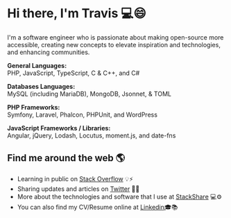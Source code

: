 # Hi there, I'm Travis 💻😄

I'm a software engineer who is passionate about making open-source more accessible, creating new concepts to elevate inspiration and technologies, and enhancing communities.

**General Languages:**<br/>
PHP, JavaScript, TypeScript, C & C++, and C#

**Databases Languages:**<br/>
MySQL (including MariaDB), MongoDB, Jsonnet, & TOML

**PHP Frameworks:**<br/>
Symfony, Laravel, Phalcon, PHPUnit, and WordPress

**JavaScript Frameworks / Libraries:**<br/>
Angular, jQuery, Lodash, Locutus, moment.js, and date-fns

## Find me around the web 🌎
- Learning in public on <a href="https://stackoverflow.com/users/1804013/tfont">Stack Overflow</a> 💡⚡
- Sharing updates and articles on <a href="https://twitter.com/travisfont">Twitter</a> 🌱💬
- More about the technologies and software that I use at <a href="https://stackshare.io/travisfont/my-tech-stacks/main">StackShare</a> 💻⚙
- You can also find my CV/Resume online at <a href="https://www.linkedin.com/in/tfont">Linkedin</a>🎓📚
